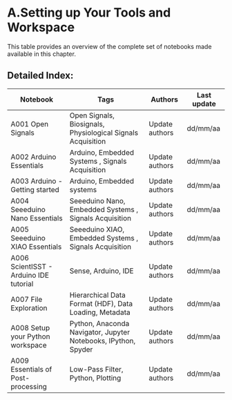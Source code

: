 # A.Setting up Your Tools and Workspace 
 This table provides an overview of the complete set of notebooks made available in this chapter. 

 ## Detailed Index:  
Notebook  | Tags | Authors | Last update 
---  | --- | --- | --- 
A001 Open Signals | Open Signals, Biosignals, Physiological Signals Acquisition| Update authors| dd/mm/aa|
A002 Arduino Essentials | Arduino, Embedded Systems , Signals Acquisition| Update authors| dd/mm/aa|
A003 Arduino - Getting started | Arduino, Embedded systems| Update authors| dd/mm/aa|
A004 Seeeduino Nano Essentials | Seeeduino Nano, Embedded Systems , Signals Acquisition| Update authors| dd/mm/aa|
A005 Seeeduino XIAO Essentials | Seeeduino XIAO, Embedded Systems , Signals Acquisition| Update authors| dd/mm/aa|
A006 ScientISST - Arduino IDE tutorial | Sense, Arduino, IDE| Update authors| dd/mm/aa|
A007 File Exploration | Hierarchical Data Format (HDF), Data Loading, Metadata| Update authors| dd/mm/aa|
A008 Setup your Python workspace | Python, Anaconda Navigator, Jupyter Notebooks, IPython, Spyder| Update authors| dd/mm/aa|
A009 Essentials of Post-processing | Low-Pass Filter, Python, Plotting| Update authors| dd/mm/aa|
